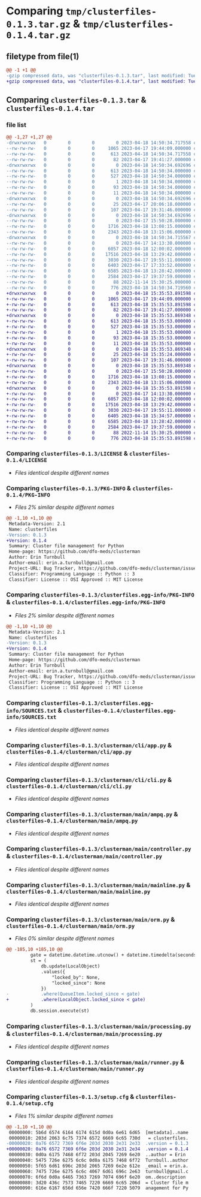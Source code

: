 # Comparing `tmp/clusterfiles-0.1.3.tar.gz` & `tmp/clusterfiles-0.1.4.tar.gz`

## filetype from file(1)

```diff
@@ -1 +1 @@
-gzip compressed data, was "clusterfiles-0.1.3.tar", last modified: Tue Apr 18 14:50:34 2023, max compression
+gzip compressed data, was "clusterfiles-0.1.4.tar", last modified: Tue Apr 18 15:35:53 2023, max compression
```

## Comparing `clusterfiles-0.1.3.tar` & `clusterfiles-0.1.4.tar`

### file list

```diff
@@ -1,27 +1,27 @@
-drwxrwxrwx   0        0        0        0 2023-04-18 14:50:34.717558 clusterfiles-0.1.3/
--rw-rw-rw-   0        0        0     1065 2023-04-17 19:44:09.000000 clusterfiles-0.1.3/LICENSE
--rw-rw-rw-   0        0        0      613 2023-04-18 14:50:34.717558 clusterfiles-0.1.3/PKG-INFO
--rw-rw-rw-   0        0        0       82 2023-04-17 19:41:27.000000 clusterfiles-0.1.3/README.md
-drwxrwxrwx   0        0        0        0 2023-04-18 14:50:34.692696 clusterfiles-0.1.3/clusterfiles.egg-info/
--rw-rw-rw-   0        0        0      613 2023-04-18 14:50:34.000000 clusterfiles-0.1.3/clusterfiles.egg-info/PKG-INFO
--rw-rw-rw-   0        0        0      527 2023-04-18 14:50:34.000000 clusterfiles-0.1.3/clusterfiles.egg-info/SOURCES.txt
--rw-rw-rw-   0        0        0        1 2023-04-18 14:50:34.000000 clusterfiles-0.1.3/clusterfiles.egg-info/dependency_links.txt
--rw-rw-rw-   0        0        0       93 2023-04-18 14:50:34.000000 clusterfiles-0.1.3/clusterfiles.egg-info/requires.txt
--rw-rw-rw-   0        0        0       11 2023-04-18 14:50:34.000000 clusterfiles-0.1.3/clusterfiles.egg-info/top_level.txt
-drwxrwxrwx   0        0        0        0 2023-04-18 14:50:34.692696 clusterfiles-0.1.3/clusterman/
--rw-rw-rw-   0        0        0       25 2023-04-17 20:06:18.000000 clusterfiles-0.1.3/clusterman/__init__.py
--rw-rw-rw-   0        0        0      107 2023-04-17 19:31:46.000000 clusterfiles-0.1.3/clusterman/__main__.py
-drwxrwxrwx   0        0        0        0 2023-04-18 14:50:34.692696 clusterfiles-0.1.3/clusterman/cli/
--rw-rw-rw-   0        0        0        0 2023-04-17 15:50:28.000000 clusterfiles-0.1.3/clusterman/cli/__init__.py
--rw-rw-rw-   0        0        0     1716 2023-04-18 13:08:15.000000 clusterfiles-0.1.3/clusterman/cli/app.py
--rw-rw-rw-   0        0        0     2343 2023-04-18 13:15:06.000000 clusterfiles-0.1.3/clusterman/cli/cli.py
-drwxrwxrwx   0        0        0        0 2023-04-18 14:50:34.715567 clusterfiles-0.1.3/clusterman/main/
--rw-rw-rw-   0        0        0        0 2023-04-17 14:13:30.000000 clusterfiles-0.1.3/clusterman/main/__init__.py
--rw-rw-rw-   0        0        0     6057 2023-04-18 12:00:02.000000 clusterfiles-0.1.3/clusterman/main/ampq.py
--rw-rw-rw-   0        0        0    17516 2023-04-18 13:29:42.000000 clusterfiles-0.1.3/clusterman/main/controller.py
--rw-rw-rw-   0        0        0     3030 2023-04-17 19:55:11.000000 clusterfiles-0.1.3/clusterman/main/mainline.py
--rw-rw-rw-   0        0        0     6403 2023-04-17 17:33:52.000000 clusterfiles-0.1.3/clusterman/main/orm.py
--rw-rw-rw-   0        0        0     6585 2023-04-18 13:28:42.000000 clusterfiles-0.1.3/clusterman/main/processing.py
--rw-rw-rw-   0        0        0     2584 2023-04-17 19:37:59.000000 clusterfiles-0.1.3/clusterman/main/runner.py
--rw-rw-rw-   0        0        0       88 2022-11-14 15:30:25.000000 clusterfiles-0.1.3/pyproject.toml
--rw-rw-rw-   0        0        0      776 2023-04-18 14:50:34.719560 clusterfiles-0.1.3/setup.cfg
+drwxrwxrwx   0        0        0        0 2023-04-18 15:35:53.891598 clusterfiles-0.1.4/
+-rw-rw-rw-   0        0        0     1065 2023-04-17 19:44:09.000000 clusterfiles-0.1.4/LICENSE
+-rw-rw-rw-   0        0        0      613 2023-04-18 15:35:53.891598 clusterfiles-0.1.4/PKG-INFO
+-rw-rw-rw-   0        0        0       82 2023-04-17 19:41:27.000000 clusterfiles-0.1.4/README.md
+drwxrwxrwx   0        0        0        0 2023-04-18 15:35:53.869348 clusterfiles-0.1.4/clusterfiles.egg-info/
+-rw-rw-rw-   0        0        0      613 2023-04-18 15:35:53.000000 clusterfiles-0.1.4/clusterfiles.egg-info/PKG-INFO
+-rw-rw-rw-   0        0        0      527 2023-04-18 15:35:53.000000 clusterfiles-0.1.4/clusterfiles.egg-info/SOURCES.txt
+-rw-rw-rw-   0        0        0        1 2023-04-18 15:35:53.000000 clusterfiles-0.1.4/clusterfiles.egg-info/dependency_links.txt
+-rw-rw-rw-   0        0        0       93 2023-04-18 15:35:53.000000 clusterfiles-0.1.4/clusterfiles.egg-info/requires.txt
+-rw-rw-rw-   0        0        0       11 2023-04-18 15:35:53.000000 clusterfiles-0.1.4/clusterfiles.egg-info/top_level.txt
+drwxrwxrwx   0        0        0        0 2023-04-18 15:35:53.869348 clusterfiles-0.1.4/clusterman/
+-rw-rw-rw-   0        0        0       25 2023-04-18 15:35:24.000000 clusterfiles-0.1.4/clusterman/__init__.py
+-rw-rw-rw-   0        0        0      107 2023-04-17 19:31:46.000000 clusterfiles-0.1.4/clusterman/__main__.py
+drwxrwxrwx   0        0        0        0 2023-04-18 15:35:53.869348 clusterfiles-0.1.4/clusterman/cli/
+-rw-rw-rw-   0        0        0        0 2023-04-17 15:50:28.000000 clusterfiles-0.1.4/clusterman/cli/__init__.py
+-rw-rw-rw-   0        0        0     1716 2023-04-18 13:08:15.000000 clusterfiles-0.1.4/clusterman/cli/app.py
+-rw-rw-rw-   0        0        0     2343 2023-04-18 13:15:06.000000 clusterfiles-0.1.4/clusterman/cli/cli.py
+drwxrwxrwx   0        0        0        0 2023-04-18 15:35:53.891598 clusterfiles-0.1.4/clusterman/main/
+-rw-rw-rw-   0        0        0        0 2023-04-17 14:13:30.000000 clusterfiles-0.1.4/clusterman/main/__init__.py
+-rw-rw-rw-   0        0        0     6057 2023-04-18 12:00:02.000000 clusterfiles-0.1.4/clusterman/main/ampq.py
+-rw-rw-rw-   0        0        0    17516 2023-04-18 13:29:42.000000 clusterfiles-0.1.4/clusterman/main/controller.py
+-rw-rw-rw-   0        0        0     3030 2023-04-17 19:55:11.000000 clusterfiles-0.1.4/clusterman/main/mainline.py
+-rw-rw-rw-   0        0        0     6405 2023-04-18 15:34:57.000000 clusterfiles-0.1.4/clusterman/main/orm.py
+-rw-rw-rw-   0        0        0     6585 2023-04-18 13:28:42.000000 clusterfiles-0.1.4/clusterman/main/processing.py
+-rw-rw-rw-   0        0        0     2584 2023-04-17 19:37:59.000000 clusterfiles-0.1.4/clusterman/main/runner.py
+-rw-rw-rw-   0        0        0       88 2022-11-14 15:30:25.000000 clusterfiles-0.1.4/pyproject.toml
+-rw-rw-rw-   0        0        0      776 2023-04-18 15:35:53.891598 clusterfiles-0.1.4/setup.cfg
```

### Comparing `clusterfiles-0.1.3/LICENSE` & `clusterfiles-0.1.4/LICENSE`

 * *Files identical despite different names*

### Comparing `clusterfiles-0.1.3/PKG-INFO` & `clusterfiles-0.1.4/PKG-INFO`

 * *Files 2% similar despite different names*

```diff
@@ -1,10 +1,10 @@
 Metadata-Version: 2.1
 Name: clusterfiles
-Version: 0.1.3
+Version: 0.1.4
 Summary: Cluster file management for Python
 Home-page: https://github.com/dfo-meds/clusterman
 Author: Erin Turnbull
 Author-email: erin.a.turnbull@gmail.com
 Project-URL: Bug Tracker, https://github.com/dfo-meds/clusterman/issues
 Classifier: Programming Language :: Python :: 3
 Classifier: License :: OSI Approved :: MIT License
```

### Comparing `clusterfiles-0.1.3/clusterfiles.egg-info/PKG-INFO` & `clusterfiles-0.1.4/clusterfiles.egg-info/PKG-INFO`

 * *Files 2% similar despite different names*

```diff
@@ -1,10 +1,10 @@
 Metadata-Version: 2.1
 Name: clusterfiles
-Version: 0.1.3
+Version: 0.1.4
 Summary: Cluster file management for Python
 Home-page: https://github.com/dfo-meds/clusterman
 Author: Erin Turnbull
 Author-email: erin.a.turnbull@gmail.com
 Project-URL: Bug Tracker, https://github.com/dfo-meds/clusterman/issues
 Classifier: Programming Language :: Python :: 3
 Classifier: License :: OSI Approved :: MIT License
```

### Comparing `clusterfiles-0.1.3/clusterfiles.egg-info/SOURCES.txt` & `clusterfiles-0.1.4/clusterfiles.egg-info/SOURCES.txt`

 * *Files identical despite different names*

### Comparing `clusterfiles-0.1.3/clusterman/cli/app.py` & `clusterfiles-0.1.4/clusterman/cli/app.py`

 * *Files identical despite different names*

### Comparing `clusterfiles-0.1.3/clusterman/cli/cli.py` & `clusterfiles-0.1.4/clusterman/cli/cli.py`

 * *Files identical despite different names*

### Comparing `clusterfiles-0.1.3/clusterman/main/ampq.py` & `clusterfiles-0.1.4/clusterman/main/ampq.py`

 * *Files identical despite different names*

### Comparing `clusterfiles-0.1.3/clusterman/main/controller.py` & `clusterfiles-0.1.4/clusterman/main/controller.py`

 * *Files identical despite different names*

### Comparing `clusterfiles-0.1.3/clusterman/main/mainline.py` & `clusterfiles-0.1.4/clusterman/main/mainline.py`

 * *Files identical despite different names*

### Comparing `clusterfiles-0.1.3/clusterman/main/orm.py` & `clusterfiles-0.1.4/clusterman/main/orm.py`

 * *Files 0% similar despite different names*

```diff
@@ -185,10 +185,10 @@
         gate = datetime.datetime.utcnow() + datetime.timedelta(seconds=lock_time)
         st = (
             db.update(LocalObject)
             .values({
                 "locked_by": None,
                 "locked_since": None
             })
-            .where(QueueItem.locked_since < gate)
+            .where(LocalObject.locked_since < gate)
         )
         db.session.execute(st)
```

### Comparing `clusterfiles-0.1.3/clusterman/main/processing.py` & `clusterfiles-0.1.4/clusterman/main/processing.py`

 * *Files identical despite different names*

### Comparing `clusterfiles-0.1.3/clusterman/main/runner.py` & `clusterfiles-0.1.4/clusterman/main/runner.py`

 * *Files identical despite different names*

### Comparing `clusterfiles-0.1.3/setup.cfg` & `clusterfiles-0.1.4/setup.cfg`

 * *Files 1% similar despite different names*

```diff
@@ -1,10 +1,10 @@
 00000000: 5b6d 6574 6164 6174 615d 0d0a 6e61 6d65  [metadata]..name
 00000010: 203d 2063 6c75 7374 6572 6669 6c65 730d   = clusterfiles.
-00000020: 0a76 6572 7369 6f6e 203d 2030 2e31 2e33  .version = 0.1.3
+00000020: 0a76 6572 7369 6f6e 203d 2030 2e31 2e34  .version = 0.1.4
 00000030: 0d0a 6175 7468 6f72 203d 2045 7269 6e20  ..author = Erin 
 00000040: 5475 726e 6275 6c6c 0d0a 6175 7468 6f72  Turnbull..author
 00000050: 5f65 6d61 696c 203d 2065 7269 6e2e 612e  _email = erin.a.
 00000060: 7475 726e 6275 6c6c 4067 6d61 696c 2e63  turnbull@gmail.c
 00000070: 6f6d 0d0a 6465 7363 7269 7074 696f 6e20  om..description 
 00000080: 3d20 436c 7573 7465 7220 6669 6c65 206d  = Cluster file m
 00000090: 616e 6167 656d 656e 7420 666f 7220 5079  anagement for Py
```

